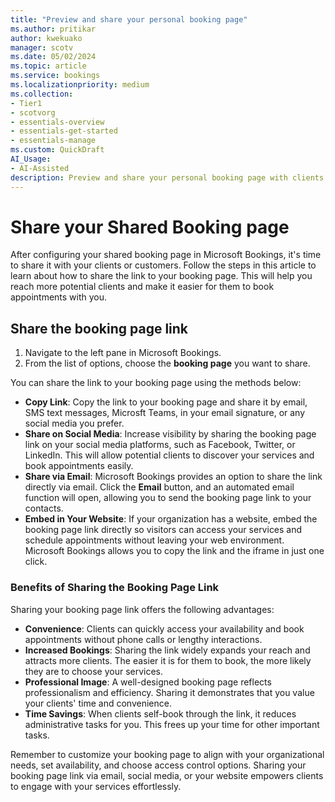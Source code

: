 ```yaml
---
title: "Preview and share your personal booking page"
ms.author: pritikar
author: kwekuako
manager: scotv
ms.date: 05/02/2024  
ms.topic: article
ms.service: bookings
ms.localizationpriority: medium
ms.collection:
- Tier1
- scotvorg
- essentials-overview
- essentials-get-started
- essentials-manage
ms.custom: QuickDraft
AI_Usage:  
- AI-Assisted
description: Preview and share your personal booking page with clients and customers
---
```


# Share your Shared Booking page

After configuring your shared booking page in Microsoft Bookings, it's time to share it with your clients or customers. Follow the steps in this article to learn about how to share the link to your booking page. This will help you reach more potential clients and make it easier for them to book appointments with you.

## Share the booking page link

1. Navigate to the left pane in Microsoft Bookings.
2. From the list of options, choose the **booking page** you want to share.

You can share the link to your booking page using the methods below:

- **Copy Link**: Copy the link to your booking page and share it by email, SMS text messages, Microsft Teams, in your email signature, or any social media you prefer.
- **Share on Social Media**: Increase visibility by sharing the booking page link on your social media platforms, such as Facebook, Twitter, or LinkedIn. This will allow potential clients to discover your services and book appointments easily.
- **Share via Email**: Microsoft Bookings provides an option to share the link directly via email. Click the **Email** button, and an automated email function will open, allowing you to send the booking page link to your contacts.
- **Embed in Your Website**: If your organization has a website, embed the booking page link directly so visitors can access your services and schedule appointments without leaving your web environment. Microsoft Bookings allows you to copy the link and the iframe in just one click.

### Benefits of Sharing the Booking Page Link

Sharing your booking page link offers the following advantages:

- **Convenience**: Clients can quickly access your availability and book appointments without phone calls or lengthy interactions.
- **Increased Bookings**: Sharing the link widely expands your reach and attracts more clients. The easier it is for them to book, the more likely they are to choose your services.
- **Professional Image**: A well-designed booking page reflects professionalism and efficiency. Sharing it demonstrates that you value your clients' time and convenience.
- **Time Savings**: When clients self-book through the link, it reduces administrative tasks for you. This frees up your time for other important tasks.

Remember to customize your booking page to align with your organizational needs, set availability, and choose access control options. Sharing your booking page link via email, social media, or your website empowers clients to engage with your services effortlessly.

